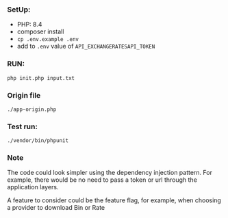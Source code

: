 ### SetUp:
- PHP: 8.4
- composer install
- `cp .env.example .env`
- add to `.env` value of `API_EXCHANGERATESAPI_TOKEN`

### RUN:
`php init.php input.txt`

### Origin file 
`./app-origin.php`

### Test run:
`./vendor/bin/phpunit`

### Note

The code could look simpler using the dependency injection pattern. For example, there would be no need to pass a token or url through the application layers.

A feature to consider could be the feature flag, for example, when choosing a provider to download Bin or Rate